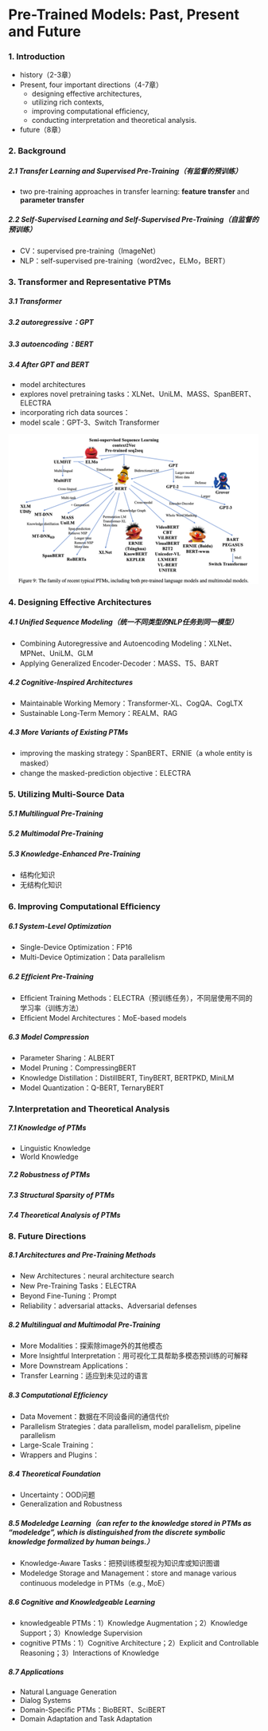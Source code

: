 # Pre-Trained Models: Past, Present and Future



### 1. Introduction

- history（2-3章）
- Present, four important directions（4-7章）
  - designing effective architectures, 
  - utilizing rich contexts, 
  - improving computational efﬁciency, 
  - conducting interpretation and theoretical analysis.
- future（8章）



### 2. Background

##### 2.1 Transfer Learning and Supervised Pre-Training（有监督的预训练）

- two pre-training approaches in transfer learning: **feature transfer** and **parameter transfer**

##### 2.2 Self-Supervised Learning and Self-Supervised Pre-Training（自监督的预训练）

- CV：supervised pre-training（ImageNet）
- NLP：self-supervised pre-training（word2vec，ELMo，BERT）



### 3. Transformer and Representative PTMs

##### 3.1 Transformer

##### 3.2 autoregressive：GPT

##### 3.3 autoencoding：BERT

##### 3.4 After GPT and BERT

- model architectures
- explores novel pretraining tasks：XLNet、UniLM、MASS、SpanBERT、ELECTRA
- incorporating rich data sources：
- model scale：GPT-3、Switch Transformer

![image-20211107211658247](../../images/image-20211107211658247.png)



### 4. Designing Effective Architectures

##### 4.1 **Uniﬁed Sequence Modeling**（统一不同类型的NLP任务到同一模型）

- Combining Autoregressive and Autoencoding Modeling：XLNet、MPNet、UniLM、GLM
- Applying Generalized Encoder-Decoder：MASS、T5、BART

##### 4.2 Cognitive-Inspired Architectures

- Maintainable Working Memory：Transformer-XL、CogQA、CogLTX
- Sustainable Long-Term Memory：REALM、RAG

##### 4.3 More Variants of Existing PTMs

- improving the masking strategy：SpanBERT、ERNIE（a whole entity is masked）
- change the masked-prediction objective：ELECTRA



### 5. Utilizing Multi-Source Data

##### 5.1 Multilingual Pre-Training

##### 5.2 Multimodal Pre-Training

##### 5.3 Knowledge-Enhanced Pre-Training

- 结构化知识
- 无结构化知识



### 6. Improving Computational Efﬁciency

##### 6.1 System-Level Optimization

- Single-Device Optimization：FP16
- Multi-Device Optimization：Data parallelism

##### 6.2 Efﬁcient Pre-Training

- Efﬁcient Training Methods：ELECTRA（预训练任务），不同层使用不同的学习率（训练方法）
- Efﬁcient Model Architectures：MoE-based models

##### 6.3 Model Compression

- Parameter Sharing：ALBERT
- Model Pruning：CompressingBERT
- Knowledge Distillation：DistillBERT, TinyBERT, BERTPKD, MiniLM
- Model Quantization：Q-BERT, TernaryBERT



### 7.Interpretation and Theoretical Analysis

##### 7.1 Knowledge of PTMs

- Linguistic Knowledge
- World Knowledge

##### 7.2 Robustness of PTMs

##### 7.3 Structural Sparsity of PTMs

##### 7.4 Theoretical Analysis of PTMs



### 8. Future Directions

##### 8.1 Architectures and Pre-Training Methods

- New Architectures：neural architecture search
- New Pre-Training Tasks：ELECTRA
- Beyond Fine-Tuning：Prompt
- Reliability：adversarial attacks、Adversarial defenses

##### 8.2 Multilingual and Multimodal Pre-Training

- More Modalities：探索除image外的其他模态
- More Insightful Interpretation：用可视化工具帮助多模态预训练的可解释
- More Downstream Applications：
- Transfer Learning：适应到未见过的语言

##### 8.3 Computational Efﬁciency

- Data Movement：数据在不同设备间的通信代价
- Parallelism Strategies：data parallelism, model parallelism, pipeline parallelism
- Large-Scale Training：
- Wrappers and Plugins：

##### 8.4 Theoretical Foundation

- Uncertainty：OOD问题
- Generalization and Robustness

##### 8.5 Modeledge Learning（can refer to the knowledge stored in PTMs as “modeledge”, which is distinguished from the discrete symbolic knowledge formalized by human beings.）

- Knowledge-Aware Tasks：把预训练模型视为知识库或知识图谱
- Modeledge Storage and Management：store and manage various continuous modeledge in PTMs（e.g., MoE）

##### 8.6 Cognitive and Knowledgeable Learning

- knowledgeable PTMs：1）Knowledge Augmentation；2）Knowledge Support；3）Knowledge Supervision
- cognitive PTMs：1）Cognitive Architecture；2）Explicit and Controllable Reasoning；3）Interactions of Knowledge

##### 8.7 Applications

- Natural Language Generation
- Dialog Systems
- Domain-Speciﬁc PTMs：BioBERT、SciBERT
- Domain Adaptation and Task Adaptation